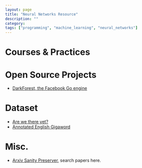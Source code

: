 ```yaml
---
layout: page
title: "Neural Networks Resource"
description: ""
category:
tags: ["programming", "machine_learning", "neural_networks"]
---
```


# Courses & Practices

# Open Source Projects
* [DarkForest, the Facebook Go engine](https://github.com/facebookresearch/darkforestGo)

# Dataset
* [Are we there yet?](http://rodrigob.github.io/are_we_there_yet/build/#datasets)
* [Annotated English Gigaword](https://catalog.ldc.upenn.edu/LDC2012T21)

# Misc.
* [Arxiv Sanity Preserver](http://www.arxiv-sanity.com/), search papers here.
